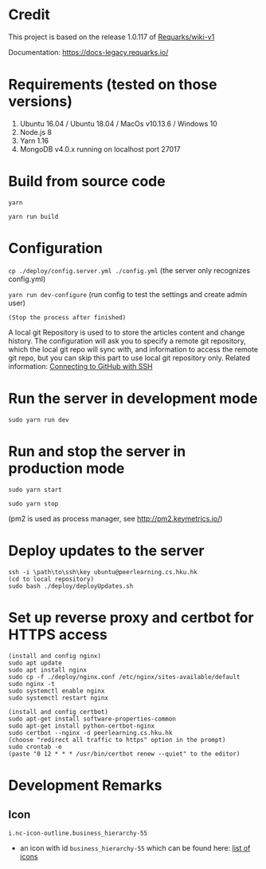 
# Credit

This project is based on the release 1.0.117 of [Requarks/wiki-v1](https://github.com/Requarks/wiki-v1)

Documentation: https://docs-legacy.requarks.io/

# Requirements (tested on those versions)

1. Ubuntu 16.04 / Ubuntu 18.04 / MacOs v10.13.6 / Windows 10
2. Node.js 8
3. Yarn 1.16
4. MongoDB v4.0.x running on localhost port 27017

# Build from source code

`yarn`

`yarn run build`

# Configuration

`cp ./deploy/config.server.yml ./config.yml` (the server only recognizes config.yml)

`yarn run dev-configure` (run config to test the settings and create admin user)

`(Stop the process after finished)`

A local git Repository is used to to store the articles content and change history. The configuration will ask you to specify a remote git repository, which the local git repo will sync with, and information to access the remote git repo, but you can skip this part to use local git repository only. Related information: [Connecting to GitHub with SSH](https://help.github.com/en/articles/connecting-to-github-with-ssh)

# Run the server in development mode

`sudo yarn run dev`

# Run and stop the server in production mode

`sudo yarn start`

`sudo yarn stop`

(pm2 is used as process manager, see http://pm2.keymetrics.io/)

# Deploy updates to the server

```console
ssh -i \path\to\ssh\key ubuntu@peerlearning.cs.hku.hk
(cd to local repository)
sudo bash ./deploy/deployUpdates.sh
```

# Set up reverse proxy and certbot for HTTPS access

```console
(install and config nginx)
sudo apt update
sudo apt install nginx
sudo cp -f ./deploy/nginx.conf /etc/nginx/sites-available/default
sudo nginx -t
sudo systemctl enable nginx
sudo systemctl restart nginx

(install and config certbot)
sudo apt-get install software-properties-common
sudo apt-get install python-certbot-nginx
sudo certbot --nginx -d peerlearning.cs.hku.hk
(choose "redirect all traffic to https" option in the prompt)
sudo crontab -e
(paste "0 12 * * * /usr/bin/certbot renew --quiet" to the editor)
```

# Development Remarks

## Icon

`i.nc-icon-outline.business_hierarchy-55`

* an icon with id `business_hierarchy-55` which can be found here: [list of icons](https://www.sindicalistasdebase.es/assets/css/icons/demo-glyph.html)
